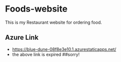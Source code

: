 # Foods-website
This is my Restaurant website for ordering food.
## Azure Link
- https://blue-dune-08f8e3e10.1.azurestaticapps.net/
- the above link is expired ##sorry!
